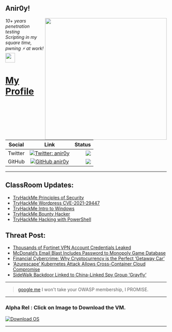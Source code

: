 <h2>Anir0y!</h2>
<img align='right' src="https://github-readme-stats.vercel.app/api?username=anir0y&show_icons=true&theme=dark" width="380">
<p><em>10+ years penetration testing<br>
  Scripting in my square time, pwning ⚡ at work!<img src="https://media.giphy.com/media/WUlplcMpOCEmTGBtBW/giphy.gif" width="30"> 
</em></p>



# [My Profile](https://anir0y.in/refer=githubreadme)

| Social   |      Link      | Status|
|----------|:-------------:|--:|
| Twitter |  [![Twitter: anir0y](https://img.shields.io/twitter/follow/anir0y?label=Follow%20me&style=plastic)](https://twitter.com/anir0y)| ![](https://img.shields.io/badge/Status-Online-blue)|
| GitHub |    [![GitHub anir0y](https://img.shields.io/github/followers/anir0y?label=Fork%20me&style=plastic)](https://github.com/anir0y)   | ![](https://img.shields.io/badge/Status-Online-blue)|


---

## ClassRoom Updates:

<!-- CLASS:START -->
- [TryHackMe Principles of Security](https://classroom.anir0y.in/post/tryhackme-principlesofsecurity/)
- [TryHackMe Wordpress CVE-2021-29447](https://classroom.anir0y.in/post/tryhackme-wordpresscve202129447/)
- [TryHackMe Intro to Windows](https://classroom.anir0y.in/post/tryhackme-intro2winold/)
- [TryHackMe Bounty Hacker](https://classroom.anir0y.in/post/tryhackme-cowboyhacker/)
- [TryHackMe Hacking with PowerShell](https://classroom.anir0y.in/post/tryhackme-powershell/)
<!-- CLASS:END -->

## Threat Post:

<!-- THREAT:START -->
- [Thousands of Fortinet VPN Account Credentials Leaked](https://threatpost.com/thousands-of-fortinet-vpn-account-credentials-leaked/169348/)
- [McDonald’s Email Blast Includes Password to Monopoly Game Database](https://threatpost.com/mcdonalds-email-blast-includes-password-to-monopoly-game-database/169346/)
- [Financial Cybercrime: Why Cryptocurrency is the Perfect ‘Getaway Car’](https://threatpost.com/financial-cybercrime-cryptocurrency/169327/)
- [‘Azurescape’ Kubernetes Attack Allows Cross-Container Cloud Compromise](https://threatpost.com/azurescape-kubernetes-attack-container-cloud-compromise/169319/)
- [SideWalk Backdoor Linked to China-Linked Spy Group ‘Grayfly’](https://threatpost.com/sidewalk-backdoor-china-espionage-grayfly/169310/)
<!-- THREAT:END -->
---


> [google me](https://google.com/search?q=@anir0y) I won't take your OWASP membership, I PROMISE. 

---
### Alpha Rel : Click on Image to Download the VM.
[![Download OS](https://i.imgur.com/4RUjCIA.png)](https://sourceforge.net/projects/classroom-os/files/latest/download)

---

